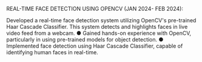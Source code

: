 REAL-TIME FACE DETECTION USING OPENCV (JAN 2024- FEB 2024):

Developed a real-time face detection system utilizing OpenCV's pre-trained Haar Cascade
Classifier. This system detects and highlights faces in live video feed from a webcam.
● Gained hands-on experience with OpenCV, particularly in using pre-trained
models for object detection.
● Implemented face detection using Haar Cascade Classifier, capable of identifying
human faces in real-time.
